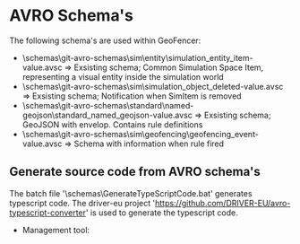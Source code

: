# AVRO Schema's

The following schema's are used within GeoFencer:

* \schemas\git-avro-schemas\sim\entity\simulation_entity_item-value.avsc => Exsisting schema; Common Simulation Space Item, representing a visual entity inside the simulation world
* \schemas\git-avro-schemas\sim\simulation_object_deleted-value.avsc => Exsisting schema; Notification when SimItem is removed
* \schemas\git-avro-schemas\standard\named-geojson\standard_named_geojson-value.avsc => Exsisting schema; GeoJSON with envelop. Contains rule definitions 
* \schemas\git-avro-schemas\sim\geofencing\geofencing_event-value.avsc => Schema with information when rule fired

## Generate source code from AVRO schema's

The batch file '\schemas\GenerateTypeScriptCode.bat' generates typescript code. The driver-eu project 'https://github.com/DRIVER-EU/avro-typescript-converter' is used to generate the typescript code. 

* Management tool:

  

  